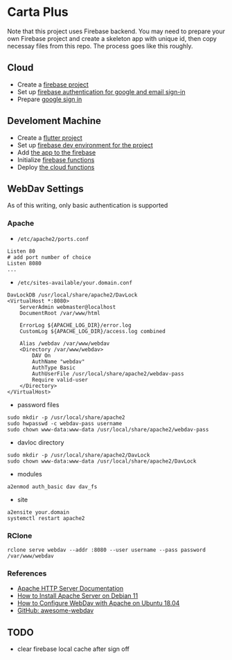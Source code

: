 # Carta Plus

Note that this project uses Firebase backend. You may need to prepare your
own Firebase project and create a skeleton app with unique id, then copy 
necessay files from this repo. The process goes like this roughly.

## Cloud
* Create a [firebase project](https://firebase.google.com/docs/functions/get-started?gen=2nd)
* Set up [firebase authentication for google and email sign-in](https://firebase.google.com/docs/auth/flutter/start)
* Prepare [google sign in](https://pub.dev/packages/google_sign_in)

## Develoment Machine
* Create a [flutter project](https://stackoverflow.com/questions/49047411/flutter-how-to-create-a-new-project)
* Set up [firebase dev environment for the project](https://firebase.google.com/docs/functions/get-started?gen=2nd#set-up-your-environment-and-the-firebase-cli)
* Add [the app to the firebase](https://firebase.google.com/docs/flutter/setup?platform=ios)
* Initialize [firebase functions](https://firebase.google.com/docs/functions/get-started?gen=2nd#initialize-your-project)
* Deploy [the cloud functions](https://firebase.google.com/docs/functions/get-started?gen=2nd#deploy-functions-to-a-production-environment)

## WebDav Settings

As of this writing, only basic authentication is supported

### Apache

* `/etc/apache2/ports.conf`
```
Listen 80
# add port number of choice
Listen 8080
...
```

* `/etc/sites-available/your.domain.conf`
```
DavLockDB /usr/local/share/apache2/DavLock
<VirtualHost *:8080>
	ServerAdmin webmaster@localhost
	DocumentRoot /var/www/html

	ErrorLog ${APACHE_LOG_DIR}/error.log
	CustomLog ${APACHE_LOG_DIR}/access.log combined

	Alias /webdav /var/www/webdav
	<Directory /var/www/webdav>
		DAV On
		AuthName "webdav"
		AuthType Basic
		AuthUserFile /usr/local/share/apache2/webdav-pass
		Require valid-user
	</Directory>
</VirtualHost>
```

* password files
```
sudo mkdir -p /usr/local/share/apache2
sudo hwpasswd -c webdav-pass username
sudo chown www-data:www-data /usr/local/share/apache2/webdav-pass
```

* davloc directory
```
sudo mkdir -p /usr/local/share/apache2/DavLock
sudo chown www-data:www-data /usr/local/share/apache2/DavLock
```

* modules
```
a2enmod auth_basic dav dav_fs
```

* site
```
a2ensite your.domain
systemctl restart apache2
```



### RClone
```
rclone serve webdav --addr :8080 --user username --pass password /var/www/webdav
```

### References

* [Apache HTTP Server Documentation](https://httpd.apache.org/docs/current/)
* [How to Install Apache Server on Debian 11](https://www.digitalocean.com/community/tutorials/how-to-install-the-apache-web-server-on-debian-11)
* [How to Configure WebDav with Apache on Ubuntu 18.04](https://www.digitalocean.com/community/tutorials/how-to-configure-webdav-access-with-apache-on-ubuntu-18-04)
* [GitHub: awesome-webdav](https://github.com/fstanis/awesome-webdav)

## TODO

- clear firebase local cache after sign off